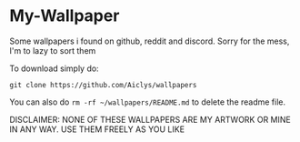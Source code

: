 # My-Wallpaper
Some wallpapers i found on github, reddit and discord.
Sorry for the mess, I'm to lazy to sort them

To download simply do:
```
git clone https://github.com/Aiclys/wallpapers
```
You can also do `rm -rf ~/wallpapers/README.md` to delete the readme file.

DISCLAIMER: NONE OF THESE WALLPAPERS ARE MY ARTWORK OR MINE IN ANY WAY. USE THEM FREELY AS YOU LIKE
